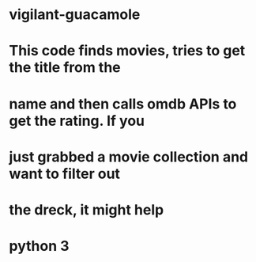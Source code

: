 # vigilant-guacamole
# This code finds movies, tries to get the title from the
# name and then calls omdb APIs to get the rating. If you
# just grabbed a movie collection and want to filter out
# the dreck, it might help
#
# python 3

